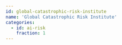 ```yaml
---
id: global-catastrophic-risk-institute
name: 'Global Catastrophic Risk Institute'
categories:
  - id: ai-risk
    fraction: 1
---
```


